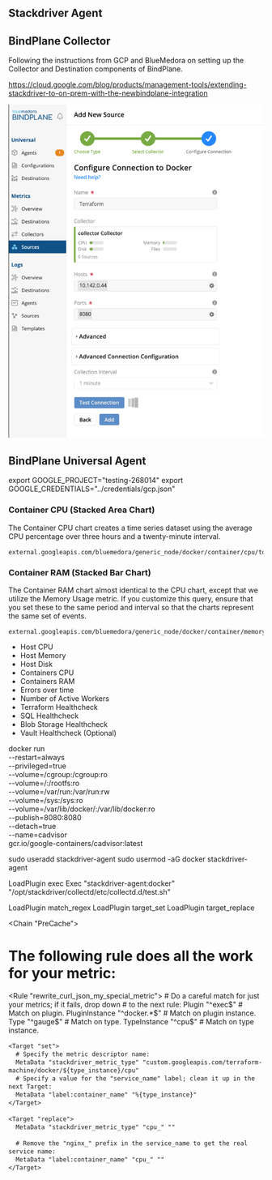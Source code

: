 ## Stackdriver Agent



## BindPlane Collector

Following the instructions from GCP and BlueMedora on setting up the Collector and Destination components of BindPlane.

https://cloud.google.com/blog/products/management-tools/extending-stackdriver-to-on-prem-with-the-newbindplane-integration


![Configuring BindPlane Docker Source](../docs/bindplane-source.png)


## BindPlane Universal Agent


export GOOGLE_PROJECT="testing-268014"
export GOOGLE_CREDENTIALS="../credentials/gcp.json"


### Container CPU (Stacked Area Chart)

The Container CPU chart creates a time series dataset using the average CPU percentage over three hours and a twenty-minute interval. 

```
external.googleapis.com/bluemedora/generic_node/docker/container/cpu/total_utilization
```

### Container RAM (Stacked Bar Chart)

The Container RAM chart almost identical to the CPU chart, except that we utilize the Memory Usage metric. If you customize this query, ensure that you set these to the same period and interval so that the charts represent the same set of events.

```
external.googleapis.com/bluemedora/generic_node/docker/container/memory/used
```



- Host CPU
- Host Memory
- Host Disk
- Containers CPU
- Containers RAM
- Errors over time
- Number of Active Workers
- Terraform Healthcheck
- SQL Healthcheck
- Blob Storage Healthcheck
- Vault Healthcheck (Optional)

docker run \
--restart=always  \
--privileged=true \
--volume=/cgroup:/cgroup:ro \
--volume=/:/rootfs:ro \
--volume=/var/run:/var/run:rw \
--volume=/sys:/sys:ro \
--volume=/var/lib/docker/:/var/lib/docker:ro \
--publish=8080:8080 \
--detach=true \
--name=cadvisor \
gcr.io/google-containers/cadvisor:latest


sudo useradd stackdriver-agent
sudo usermod -aG docker stackdriver-agent


LoadPlugin exec
<Plugin exec>
    Exec "stackdriver-agent:docker" "/opt/stackdriver/collectd/etc/collectd.d/test.sh"
</Plugin>


LoadPlugin match_regex
LoadPlugin target_set
LoadPlugin target_replace


<Chain "PreCache">

  # The following rule does all the work for your metric:
  <Rule "rewrite_curl_json_my_special_metric">
    # Do a careful match for just your metrics; if it fails, drop down
    # to the next rule:
    <Match regex>
      Plugin "^exec$"                   # Match on plugin.
      PluginInstance "^docker.*$" # Match on plugin instance.
      Type "^gauge$"                         # Match on type.
      TypeInstance "^cpu$"    # Match on type instance.
    </Match>

    <Target "set">
      # Specify the metric descriptor name:
      MetaData "stackdriver_metric_type" "custom.googleapis.com/terraform-machine/docker/${type_instance}/cpu"
      # Specify a value for the "service_name" label; clean it up in the next Target:
      MetaData "label:container_name" "%{type_instance}"
    </Target>

    <Target "replace">
      MetaData "stackdriver_metric_type" "cpu_" ""

      # Remove the "nginx_" prefix in the service_name to get the real service name:
      MetaData "label:container_name" "cpu_" ""
    </Target>
  </Rule>
</Chain>
